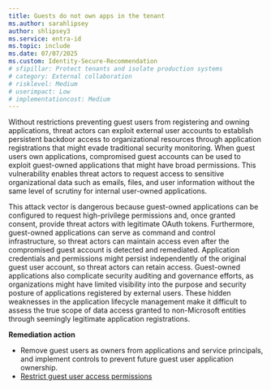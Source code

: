 ```yaml
---
title: Guests do not own apps in the tenant 
ms.author: sarahlipsey
author: shlipsey3
ms.service: entra-id
ms.topic: include
ms.date: 07/07/2025
ms.custom: Identity-Secure-Recommendation
# sfipillar: Protect tenants and isolate production systems
# category: External collaboration
# risklevel: Medium
# userimpact: Low
# implementationcost: Medium
---
```

Without restrictions preventing guest users from registering and owning applications, threat actors can exploit external user accounts to establish persistent backdoor access to organizational resources through application registrations that might evade traditional security monitoring. When guest users own applications, compromised guest accounts can be used to exploit guest-owned applications that might have broad permissions. This vulnerability enables threat actors to request access to sensitive organizational data such as emails, files, and user information without the same level of scrutiny for internal user-owned applications.

This attack vector is dangerous because guest-owned applications can be configured to request high-privilege permissions and, once granted consent, provide threat actors with legitimate OAuth tokens. Furthermore, guest-owned applications can serve as command and control infrastructure, so threat actors can maintain access even after the compromised guest account is detected and remediated. Application credentials and permissions might persist independently of the original guest user account, so threat actors can retain access. Guest-owned applications also complicate security auditing and governance efforts, as organizations might have limited visibility into the purpose and security posture of applications registered by external users. These hidden weaknesses in the application lifecycle management make it difficult to assess the true scope of data access granted to non-Microsoft entities through seemingly legitimate application registrations.

**Remediation action**
- Remove guest users as owners from applications and service principals, and implement controls to prevent future guest user application ownership.
- [Restrict guest user access permissions](../../identity/users/users-restrict-guest-permissions.md)